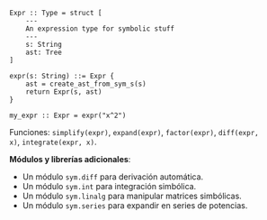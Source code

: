 ```
Expr :: Type = struct [
    ---
    An expression type for symbolic stuff
    ---
    s: String
    ast: Tree
]

expr(s: String) ::= Expr {
    ast = create_ast_from_sym_s(s)
    return Expr(s, ast)
}

my_expr :: Expr = expr("x^2")
```

Funciones: `simplify(expr)`, `expand(expr)`, `factor(expr)`, `diff(expr, x)`, `integrate(expr, x)`.

**Módulos y librerías adicionales**:

- Un módulo `sym.diff` para derivación automática.
- Un módulo `sym.int` para integración simbólica.
- Un módulo `sym.linalg` para manipular matrices simbólicas.
- Un módulo `sym.series` para expandir en series de potencias.
